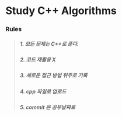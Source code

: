 # Study C++ Algorithms
### Rules
> ##### 1. 모든 문제는 C++로 푼다.
> ##### 2. 코드 재활용 X
> ##### 3. 새로운 접근 방법 위주로 기록
> ##### 4. cpp 파일로 업로드
> ##### 5. commit 은 공부날짜로  
